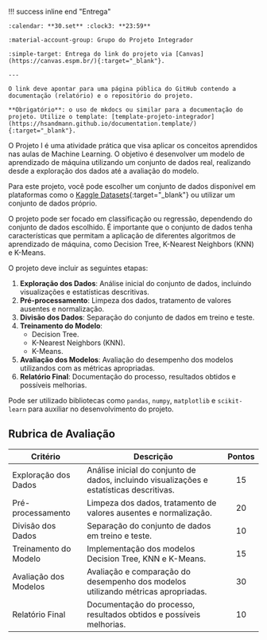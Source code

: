 
!!! success inline end "Entrega"

    :calendar: **30.set** :clock3: **23:59**

    :material-account-group: Grupo do Projeto Integrador

    :simple-target: Entrega do link do projeto via [Canvas](https://canvas.espm.br/){:target="_blank"}.

    ---

    O link deve apontar para uma página pública do GitHub contendo a documentação (relatório) e o repositório do projeto.
    
    **Obrigatório**: o uso de mkdocs ou similar para a documentação do projeto. Utilize o template: [template-projeto-integrador](https://hsandmann.github.io/documentation.template/){:target="_blank"}.

O Projeto I é uma atividade prática que visa aplicar os conceitos aprendidos nas aulas de Machine Learning. O objetivo é desenvolver um modelo de aprendizado de máquina utilizando um conjunto de dados real, realizando desde a exploração dos dados até a avaliação do modelo.

Para este projeto, você pode escolher um conjunto de dados disponível em plataformas como o [Kaggle Datasets](https://www.kaggle.com/datasets){:target="_blank"} ou utilizar um conjunto de dados próprio.

O projeto pode ser focado em classificação ou regressão, dependendo do conjunto de dados escolhido. É importante que o conjunto de dados tenha características que permitam a aplicação de diferentes algoritmos de aprendizado de máquina, como Decision Tree, K-Nearest Neighbors (KNN) e K-Means.

O projeto deve incluir as seguintes etapas:

1. **Exploração dos Dados**: Análise inicial do conjunto de dados, incluindo visualizações e estatísticas descritivas.
2. **Pré-processamento**: Limpeza dos dados, tratamento de valores ausentes e normalização.
3. **Divisão dos Dados**: Separação do conjunto de dados em treino e teste.
4. **Treinamento do Modelo**:
    - Decision Tree.
    - K-Nearest Neighbors (KNN).
    - K-Means.
5. **Avaliação dos Modelos**: Avaliação do desempenho dos modelos utilizandos com as métricas apropriadas.
6. **Relatório Final**: Documentação do processo, resultados obtidos e possíveis melhorias.

Pode ser utilizado bibliotecas como `pandas`, `numpy`, `matplotlib` e `scikit-learn` para auxiliar no desenvolvimento do projeto.

## Rubrica de Avaliação

| Critério | Descrição | Pontos |
|----------|-----------|:------:|
| Exploração dos Dados | Análise inicial do conjunto de dados, incluindo visualizações e estatísticas descritivas. | 15 |
| Pré-processamento | Limpeza dos dados, tratamento de valores ausentes e normalização. | 20 |
| Divisão dos Dados | Separação do conjunto de dados em treino e teste. | 10 |
| Treinamento do Modelo | Implementação dos modelos Decision Tree, KNN e K-Means. | 15 |
| Avaliação dos Modelos | Avaliação e comparação do desempenho dos modelos utilizando métricas apropriadas. | 30 |
| Relatório Final | Documentação do processo, resultados obtidos e possíveis melhorias. | 10 |
